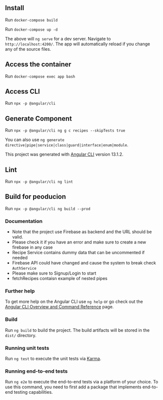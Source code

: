 ## Install

Run `docker-compose build`

Run `docker-compose up -d`

The above will `ng serve` for a dev server. Navigate to `http://localhost:4200/`. The app will automatically reload if you change any of the source files.

## Access the container

Run  `docker-compose exec app bash` 

## Access CLI 

Run `npx -p @angular/cli`

## Generate Component 

 Run `npx -p @angular/cli ng g c recipes --skipTests true`

You can also use `ng generate directive|pipe|service|class|guard|interface|enum|module`.

This project was generated with [Angular CLI](https://github.com/angular/angular-cli) version 13.1.2.

## Lint

Run `npx -p @angular/cli ng lint`

## Build for peoducion 

Run `npx -p @angular/cli ng build --prod`

### Documentation
- Note that the project use Firebase as backend and the URL should be valid. 
- Please check it if you have an error and make sure to create a new firebase in any case
- Recipe Service contains dummy data that can be uncommented if needed
- Firebase API could have changed and cause the system to break check `AuthService`
- Please make sure to Signup/Login to start
- fetchRecipes contaisn example of nested pipes


### Further help

To get more help on the Angular CLI use `ng help` or go check out the [Angular CLI Overview and Command Reference](https://angular.io/cli) page.

### Build

Run `ng build` to build the project. The build artifacts will be stored in the `dist/` directory.

### Running unit tests

Run `ng test` to execute the unit tests via [Karma](https://karma-runner.github.io).

### Running end-to-end tests

Run `ng e2e` to execute the end-to-end tests via a platform of your choice. To use this command, you need to first add a package that implements end-to-end testing capabilities.
